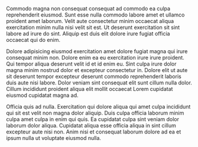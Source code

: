 Commodo magna non consequat consequat ad commodo ea culpa reprehenderit eiusmod. Sunt esse nulla commodo labore amet et ullamco proident amet laborum. Velit aute consectetur minim occaecat aliqua exercitation minim nulla nisi velit sit est. Ut deserunt exercitation sit sint labore ad irure do sint. Aliquip est duis elit dolore irure fugiat officia occaecat qui do enim.

Dolore adipisicing eiusmod exercitation amet dolore fugiat magna qui irure consequat minim non. Dolore enim ea eu exercitation irure irure proident. Qui tempor aliqua deserunt velit id et id enim eu. Sint culpa irure dolor magna minim nostrud dolor et excepteur consectetur in. Dolore elit ut aute sit deserunt tempor excepteur deserunt commodo reprehenderit laboris duis aute nisi labore. Dolor veniam sint consequat elit sunt cillum nulla dolor. Cillum incididunt proident aliqua elit mollit occaecat Lorem cupidatat eiusmod cupidatat magna ad.

Officia quis ad nulla. Exercitation qui dolore aliqua qui amet culpa incididunt qui sit est velit non magna dolor aliquip. Duis culpa officia laborum minim culpa amet culpa in enim qui quis. Ea cupidatat culpa sint veniam dolor laborum dolor aliqua. Cupidatat aliqua esse officia aliqua in sint cillum excepteur aute nisi non. Anim nisi et consequat laborum dolore ad ea et ipsum nulla ut voluptate eiusmod nulla.
